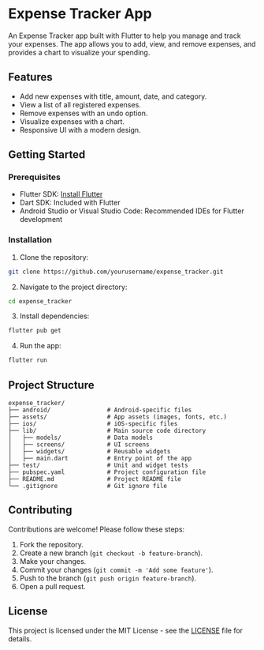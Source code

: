 # Expense Tracker App

An Expense Tracker app built with Flutter to help you manage and track your expenses. The app allows you to add, view, and remove expenses, and provides a chart to visualize your spending.

## Features

- Add new expenses with title, amount, date, and category.
- View a list of all registered expenses.
- Remove expenses with an undo option.
- Visualize expenses with a chart.
- Responsive UI with a modern design.

## Getting Started

### Prerequisites

- Flutter SDK: [Install Flutter](https://flutter.dev/docs/get-started/install)
- Dart SDK: Included with Flutter
- Android Studio or Visual Studio Code: Recommended IDEs for Flutter development

### Installation

1. Clone the repository:

```bash
git clone https://github.com/yourusername/expense_tracker.git
```

2. Navigate to the project directory:

```bash
cd expense_tracker
```

3. Install dependencies:

```bash
flutter pub get
```

4. Run the app:

```bash
flutter run
```

## Project Structure
```
expense_tracker/
├── android/                # Android-specific files
├── assets/                 # App assets (images, fonts, etc.)
├── ios/                    # iOS-specific files
├── lib/                    # Main source code directory
│   ├── models/             # Data models
│   ├── screens/            # UI screens
│   ├── widgets/            # Reusable widgets
│   ├── main.dart           # Entry point of the app
├── test/                   # Unit and widget tests
├── pubspec.yaml            # Project configuration file
├── README.md               # Project README file
└── .gitignore              # Git ignore file
```

## Contributing

Contributions are welcome! Please follow these steps:

1. Fork the repository.
2. Create a new branch (`git checkout -b feature-branch`).
3. Make your changes.
4. Commit your changes (`git commit -m 'Add some feature'`).
5. Push to the branch (`git push origin feature-branch`).
6. Open a pull request.

## License

This project is licensed under the MIT License - see the [LICENSE](LICENSE) file for details.